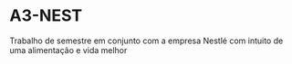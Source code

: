 # A3-NEST
Trabalho de semestre em conjunto com a empresa Nestlé com intuito de uma alimentação e vida melhor
